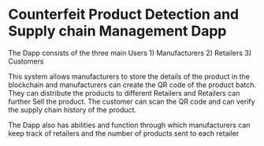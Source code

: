 <h1>Counterfeit Product Detection and Supply chain Management Dapp</h1>
<p>
  The Dapp consists of the three main Users 1) Manufacturers 2) Retailers 3) Customers
</p>
<p>
  This system allows manufacturers to store the details of the product in the blockchain and manufacturers can create the QR code of the product batch. They can distribute the products to different Retailers and Retailers can further Sell the product. The customer can scan the QR code and can verify the supply chain history of the product.
</p>
<p>The Dapp also has abilities and function through which manufacturers can keep track of retailers and the number of products sent to each retailer</p>
  
